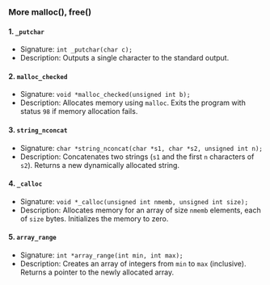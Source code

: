 ### More malloc(), free()

#### 1. `_putchar`
- Signature: `int _putchar(char c);`
- Description: Outputs a single character to the standard output.
  
#### 2. `malloc_checked`
- Signature: `void *malloc_checked(unsigned int b);`
- Description: Allocates memory using `malloc`. Exits the program with status `98` if memory allocation fails.

#### 3. `string_nconcat`
- Signature: `char *string_nconcat(char *s1, char *s2, unsigned int n);`
- Description: Concatenates two strings (`s1` and the first `n` characters of `s2`). Returns a new dynamically allocated string.

#### 4. `_calloc`
- Signature: `void *_calloc(unsigned int nmemb, unsigned int size);`
- Description: Allocates memory for an array of size `nmemb` elements, each of `size` bytes. Initializes the memory to zero.

#### 5. `array_range`
- Signature: `int *array_range(int min, int max);`
- Description: Creates an array of integers from `min` to `max` (inclusive). Returns a pointer to the newly allocated array.
